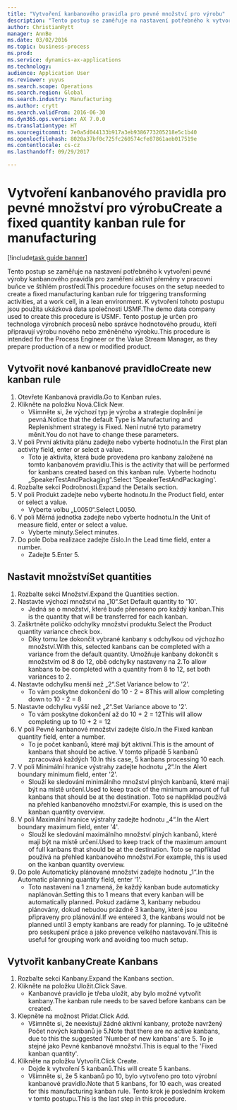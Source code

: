 ```yaml
--- 
title: "Vytvoření kanbanového pravidla pro pevné množství pro výrobu"
description: "Tento postup se zaměřuje na nastavení potřebného k vytvoření pevné výroby kanbanového pravidla pro zaměření aktivit přeměny v pracovní buňce ve štíhlém prostředí."
author: ChristianRytt
manager: AnnBe
ms.date: 03/02/2016
ms.topic: business-process
ms.prod: 
ms.service: dynamics-ax-applications
ms.technology: 
audience: Application User
ms.reviewer: yuyus
ms.search.scope: Operations
ms.search.region: Global
ms.search.industry: Manufacturing
ms.author: crytt
ms.search.validFrom: 2016-06-30
ms.dyn365.ops.version: AX 7.0.0
ms.translationtype: HT
ms.sourcegitcommit: 7e0a5d044133b917a3eb9386773205218e5c1b40
ms.openlocfilehash: 8020a37bf0c725fc260574cfe87861aeb017519e
ms.contentlocale: cs-cz
ms.lasthandoff: 09/29/2017

---
```

# <a name="create-a-fixed-quantity-kanban-rule-for-manufacturing"></a><span data-ttu-id="d7e5c-103">Vytvoření kanbanového pravidla pro pevné množství pro výrobu</span><span class="sxs-lookup"><span data-stu-id="d7e5c-103">Create a fixed quantity kanban rule for manufacturing</span></span>

[!include[task guide banner](../../includes/task-guide-banner.md)]

<span data-ttu-id="d7e5c-104">Tento postup se zaměřuje na nastavení potřebného k vytvoření pevné výroby kanbanového pravidla pro zaměření aktivit přeměny v pracovní buňce ve štíhlém prostředí.</span><span class="sxs-lookup"><span data-stu-id="d7e5c-104">This procedure focuses on the setup needed to create a fixed manufacturing kanban rule for triggering transforming activities, at a work cell, in a lean environment.</span></span> <span data-ttu-id="d7e5c-105">K vytvoření tohoto postupu jsou použita ukázková data společnosti USMF.</span><span class="sxs-lookup"><span data-stu-id="d7e5c-105">The demo data company used to create this procedure is USMF.</span></span> <span data-ttu-id="d7e5c-106">Tento postup je určen pro technologa výrobních procesů nebo správce hodnotového proudu, kteří připravují výrobu nového nebo změněného výrobku.</span><span class="sxs-lookup"><span data-stu-id="d7e5c-106">This procedure is intended for the Process Engineer or the Value Stream Manager, as they prepare production of a new or modified product.</span></span>


## <a name="create-new-kanban-rule"></a><span data-ttu-id="d7e5c-107">Vytvořit nové kanbanové pravidlo</span><span class="sxs-lookup"><span data-stu-id="d7e5c-107">Create new kanban rule</span></span>
1. <span data-ttu-id="d7e5c-108">Otevřete Kanbanová pravidla.</span><span class="sxs-lookup"><span data-stu-id="d7e5c-108">Go to Kanban rules.</span></span>
2. <span data-ttu-id="d7e5c-109">Klikněte na položku Nová.</span><span class="sxs-lookup"><span data-stu-id="d7e5c-109">Click New.</span></span>
    * <span data-ttu-id="d7e5c-110">Všimněte si, že výchozí typ je výroba a strategie doplnění je pevná.</span><span class="sxs-lookup"><span data-stu-id="d7e5c-110">Notice that the default Type is Manufacturing and Replenishment strategy is Fixed.</span></span> <span data-ttu-id="d7e5c-111">Není nutné tyto parametry měnit.</span><span class="sxs-lookup"><span data-stu-id="d7e5c-111">You do not have to change these parameters.</span></span>  
3. <span data-ttu-id="d7e5c-112">V poli První aktivita plánu zadejte nebo vyberte hodnotu.</span><span class="sxs-lookup"><span data-stu-id="d7e5c-112">In the First plan activity field, enter or select a value.</span></span>
    * <span data-ttu-id="d7e5c-113">Toto je aktivita, která bude provedena pro kanbany založené na tomto kanbanovém pravidlu.</span><span class="sxs-lookup"><span data-stu-id="d7e5c-113">This is the activity that will be performed for kanbans created based on this kanban rule.</span></span>  <span data-ttu-id="d7e5c-114">Vyberte hodnotu „SpeakerTestAndPackaging“.</span><span class="sxs-lookup"><span data-stu-id="d7e5c-114">Select 'SpeakerTestAndPackaging'.</span></span>  
4. <span data-ttu-id="d7e5c-115">Rozbalte sekci Podrobnosti.</span><span class="sxs-lookup"><span data-stu-id="d7e5c-115">Expand the Details section.</span></span>
5. <span data-ttu-id="d7e5c-116">V poli Produkt zadejte nebo vyberte hodnotu.</span><span class="sxs-lookup"><span data-stu-id="d7e5c-116">In the Product field, enter or select a value.</span></span>
    * <span data-ttu-id="d7e5c-117">Vyberte volbu „L0050“.</span><span class="sxs-lookup"><span data-stu-id="d7e5c-117">Select L0050.</span></span>  
6. <span data-ttu-id="d7e5c-118">V poli Měrná jednotka zadejte nebo vyberte hodnotu.</span><span class="sxs-lookup"><span data-stu-id="d7e5c-118">In the Unit of measure field, enter or select a value.</span></span>
    * <span data-ttu-id="d7e5c-119">Vyberte minuty.</span><span class="sxs-lookup"><span data-stu-id="d7e5c-119">Select minutes.</span></span>  
7. <span data-ttu-id="d7e5c-120">Do pole Doba realizace zadejte číslo.</span><span class="sxs-lookup"><span data-stu-id="d7e5c-120">In the Lead time field, enter a number.</span></span>
    * <span data-ttu-id="d7e5c-121">Zadejte 5.</span><span class="sxs-lookup"><span data-stu-id="d7e5c-121">Enter 5.</span></span>  

## <a name="set-quantities"></a><span data-ttu-id="d7e5c-122">Nastavit množství</span><span class="sxs-lookup"><span data-stu-id="d7e5c-122">Set quantities</span></span>
1. <span data-ttu-id="d7e5c-123">Rozbalte sekci Množství.</span><span class="sxs-lookup"><span data-stu-id="d7e5c-123">Expand the Quantities section.</span></span>
2. <span data-ttu-id="d7e5c-124">Nastavte výchozí množství na „10“.</span><span class="sxs-lookup"><span data-stu-id="d7e5c-124">Set Default quantity to '10'.</span></span>
    * <span data-ttu-id="d7e5c-125">Jedná se o množství, které bude přeneseno pro každý kanban.</span><span class="sxs-lookup"><span data-stu-id="d7e5c-125">This is the quantity that will be transferred for each kanban.</span></span>  
3. <span data-ttu-id="d7e5c-126">Zaškrtněte políčko odchylky množství produktu.</span><span class="sxs-lookup"><span data-stu-id="d7e5c-126">Select the Product quantity variance check box.</span></span>
    * <span data-ttu-id="d7e5c-127">Díky tomu lze dokončit vybrané kanbany s odchylkou od výchozího množství.</span><span class="sxs-lookup"><span data-stu-id="d7e5c-127">With this, selected kanbans can be completed with a variance from the default quantity.</span></span>  <span data-ttu-id="d7e5c-128">Umožňuje kanbany dokončit s množstvím od 8 do 12, obě odchylky nastaveny na 2.</span><span class="sxs-lookup"><span data-stu-id="d7e5c-128">To allow kanbans to be completed with a quantity from 8 to 12, set both variances to 2.</span></span>  
4. <span data-ttu-id="d7e5c-129">Nastavte odchylku menší než „2“.</span><span class="sxs-lookup"><span data-stu-id="d7e5c-129">Set Variance below to '2'.</span></span>
    * <span data-ttu-id="d7e5c-130">To vám poskytne dokončení do 10 - 2 = 8</span><span class="sxs-lookup"><span data-stu-id="d7e5c-130">This will allow completing down to 10 - 2 = 8</span></span>  
5. <span data-ttu-id="d7e5c-131">Nastavte odchylku vyšší než „2“.</span><span class="sxs-lookup"><span data-stu-id="d7e5c-131">Set Variance above to '2'.</span></span>
    * <span data-ttu-id="d7e5c-132">To vám poskytne dokončení až do 10 + 2 = 12</span><span class="sxs-lookup"><span data-stu-id="d7e5c-132">This will allow completing up to 10 + 2 = 12</span></span>  
6. <span data-ttu-id="d7e5c-133">V poli Pevné kanbanové množství zadejte číslo.</span><span class="sxs-lookup"><span data-stu-id="d7e5c-133">In the Fixed kanban quantity field, enter a number.</span></span>
    * <span data-ttu-id="d7e5c-134">To je počet kanbanů, které mají být aktivní.</span><span class="sxs-lookup"><span data-stu-id="d7e5c-134">This is the amount of kanbans that should be active.</span></span> <span data-ttu-id="d7e5c-135">V tomto případě 5 kanbanů zpracovává každých 10.</span><span class="sxs-lookup"><span data-stu-id="d7e5c-135">In this case, 5 kanbans processing 10 each.</span></span>  
7. <span data-ttu-id="d7e5c-136">V poli Minimální hranice výstrahy zadejte hodnotu „2“.</span><span class="sxs-lookup"><span data-stu-id="d7e5c-136">In the Alert boundary minimum field, enter '2'.</span></span>
    * <span data-ttu-id="d7e5c-137">Slouží ke sledování minimálního množství plných kanbanů, které mají být na místě určení.</span><span class="sxs-lookup"><span data-stu-id="d7e5c-137">Used to keep track of the minimum amount of full kanbans that should be at the destination.</span></span> <span data-ttu-id="d7e5c-138">Toto se například používá na přehled kanbanového množství.</span><span class="sxs-lookup"><span data-stu-id="d7e5c-138">For example, this is used on the kanban quantity overview.</span></span>  
8. <span data-ttu-id="d7e5c-139">V poli Maximální hranice výstrahy zadejte hodnotu „4“.</span><span class="sxs-lookup"><span data-stu-id="d7e5c-139">In the Alert boundary maximum field, enter '4'.</span></span>
    * <span data-ttu-id="d7e5c-140">Slouží ke sledování maximálního množství plných kanbanů, které mají být na místě určení.</span><span class="sxs-lookup"><span data-stu-id="d7e5c-140">Used to keep track of the maximum amount of full kanbans that should be at the destination.</span></span> <span data-ttu-id="d7e5c-141">Toto se například používá na přehled kanbanového množství.</span><span class="sxs-lookup"><span data-stu-id="d7e5c-141">For example, this is used on the kanban quantity overview.</span></span>  
9. <span data-ttu-id="d7e5c-142">Do pole Automaticky plánované množství zadejte hodnotu „1“.</span><span class="sxs-lookup"><span data-stu-id="d7e5c-142">In the Automatic planning quantity field, enter '1'.</span></span>
    * <span data-ttu-id="d7e5c-143">Toto nastavení na 1 znamená, že každý kanban bude automaticky naplánován.</span><span class="sxs-lookup"><span data-stu-id="d7e5c-143">Setting this to 1 means that every kanban will be automatically planned.</span></span>   <span data-ttu-id="d7e5c-144">Pokud zadáme 3, kanbany nebudou plánovány, dokud nebudou prázdné 3 kanbany, které jsou připraveny pro plánování.</span><span class="sxs-lookup"><span data-stu-id="d7e5c-144">If we entered 3, the kanbans would not be planned until 3 empty kanbans are ready for planning.</span></span> <span data-ttu-id="d7e5c-145">To je užitečné pro seskupení práce a jako prevence velkého nastavování.</span><span class="sxs-lookup"><span data-stu-id="d7e5c-145">This is useful for grouping work and avoiding too much setup.</span></span>  

## <a name="create-kanbans"></a><span data-ttu-id="d7e5c-146">Vytvořit kanbany</span><span class="sxs-lookup"><span data-stu-id="d7e5c-146">Create Kanbans</span></span>
1. <span data-ttu-id="d7e5c-147">Rozbalte sekci Kanbany.</span><span class="sxs-lookup"><span data-stu-id="d7e5c-147">Expand the Kanbans section.</span></span>
2. <span data-ttu-id="d7e5c-148">Klikněte na položku Uložit.</span><span class="sxs-lookup"><span data-stu-id="d7e5c-148">Click Save.</span></span>
    * <span data-ttu-id="d7e5c-149">Kanbanové pravidlo je třeba uložit, aby bylo možné vytvořit kanbany.</span><span class="sxs-lookup"><span data-stu-id="d7e5c-149">The kanban rule needs to be saved before kanbans can be created.</span></span>  
3. <span data-ttu-id="d7e5c-150">Klepněte na možnost Přidat.</span><span class="sxs-lookup"><span data-stu-id="d7e5c-150">Click Add.</span></span>
    * <span data-ttu-id="d7e5c-151">Všimněte si, že neexistují žádné aktivní kanbany, protože navržený Počet nových kanbanů je 5.</span><span class="sxs-lookup"><span data-stu-id="d7e5c-151">Note that there are no active kanbans, due to this the suggested 'Number of new kanbans' are 5.</span></span> <span data-ttu-id="d7e5c-152">To je stejné jako Pevné kanbanové množství.</span><span class="sxs-lookup"><span data-stu-id="d7e5c-152">This is equal to the 'Fixed kanban quantity'.</span></span>  
4. <span data-ttu-id="d7e5c-153">Klikněte na položku Vytvořit.</span><span class="sxs-lookup"><span data-stu-id="d7e5c-153">Click Create.</span></span>
    * <span data-ttu-id="d7e5c-154">Dojde k vytvoření 5 kanbanů.</span><span class="sxs-lookup"><span data-stu-id="d7e5c-154">This will create 5 kanbans.</span></span>  
    * <span data-ttu-id="d7e5c-155">Všimněte si, že 5 kanbanů po 10, bylo vytvořeno pro toto výrobní kanbanové pravidlo.</span><span class="sxs-lookup"><span data-stu-id="d7e5c-155">Note that 5 kanbans, for 10 each, was created for this manufacturing kanban rule.</span></span> <span data-ttu-id="d7e5c-156">Tento krok je posledním krokem v tomto postupu.</span><span class="sxs-lookup"><span data-stu-id="d7e5c-156">This is the last step in this procedure.</span></span>  



